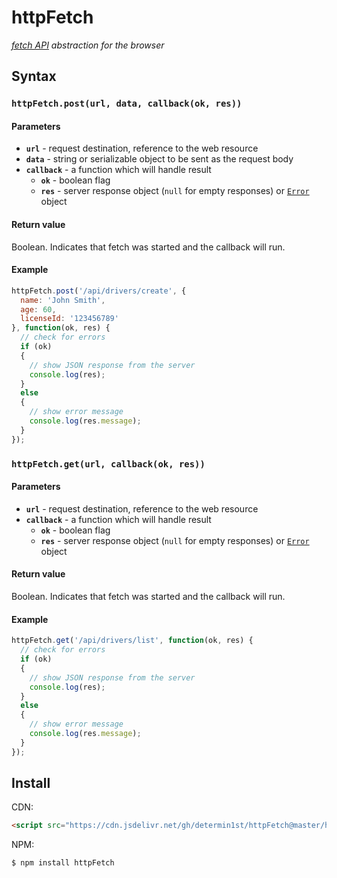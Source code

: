 # httpFetch

*[fetch API](https://developer.mozilla.org/en-US/docs/Web/API/Fetch_API) abstraction for the browser*


## Syntax

### `httpFetch.post(url, data, callback(ok, res))`

#### Parameters

- **`url`** - request destination, reference to the web resource
- **`data`** - string or serializable object to be sent as the request body
- **`callback`** - a function which will handle result
  - **`ok`** - boolean flag
  - **`res`** - server response object (`null` for empty responses) or [`Error`](https://developer.mozilla.org/en-US/docs/Web/JavaScript/Reference/Global_Objects/Error) object

#### Return value

Boolean. Indicates that fetch was started and the callback will run.

#### Example

```JavaScript
httpFetch.post('/api/drivers/create', {
  name: 'John Smith',
  age: 60,
  licenseId: '123456789'
}, function(ok, res) {
  // check for errors
  if (ok)
  {
    // show JSON response from the server
    console.log(res);
  }
  else
  {
    // show error message
    console.log(res.message);
  }
});
```

### `httpFetch.get(url, callback(ok, res))`

#### Parameters

- **`url`** - request destination, reference to the web resource
- **`callback`** - a function which will handle result
  - **`ok`** - boolean flag
  - **`res`** - server response object (`null` for empty responses) or [`Error`](https://developer.mozilla.org/en-US/docs/Web/JavaScript/Reference/Global_Objects/Error) object

#### Return value

Boolean. Indicates that fetch was started and the callback will run.

#### Example

```JavaScript
httpFetch.get('/api/drivers/list', function(ok, res) {
  // check for errors
  if (ok)
  {
    // show JSON response from the server
    console.log(res);
  }
  else
  {
    // show error message
    console.log(res.message);
  }
});
```


## Install

CDN:
```html
<script src="https://cdn.jsdelivr.net/gh/determin1st/httpFetch@master/httpFetch.js"></script>
```

NPM:
```bash
$ npm install httpFetch
```
